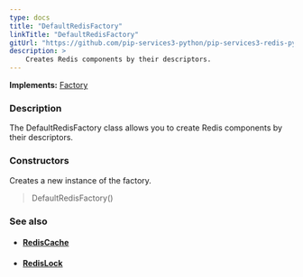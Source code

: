 ```yaml
---
type: docs
title: "DefaultRedisFactory"
linkTitle: "DefaultRedisFactory"
gitUrl: "https://github.com/pip-services3-python/pip-services3-redis-python"
description: > 
    Creates Redis components by their descriptors.
---
```


**Implements:** [Factory](../../../components/build/factory)

### Description

The DefaultRedisFactory class allows you to create Redis components by their descriptors.

### Constructors

Creates a new instance of the factory.

> DefaultRedisFactory()


### See also
- #### [RedisCache](../../cache/redis_cache)
- #### [RedisLock](../../lock/redis_lock) 

